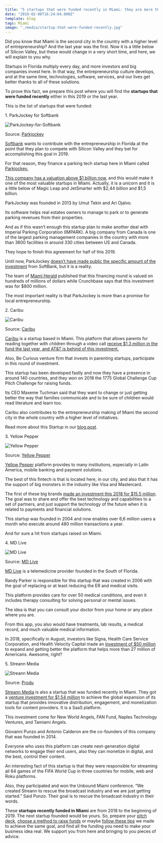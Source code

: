 ```yaml
---
title: "5 startups that were funded recently in Miami: they are more than a promise"
date: "2019-02-08T16:24:04.000Z"
template: blog
tags: Miami
image: "./media/startup-that-were-funded-recently.jpg"
---
```



Did you know that Miami is the second city in the country with a higher level of entrepreneurship? And the last year was the first. Now it is a little below of Silicon Valley, but these would change in a very short time, and here, we will explain to you why. 

Startups in Florida multiply every day, and more investors and big companies invest here. In that way, the entrepreneurship culture develops, and at the same time, technologies, software, services, and our lives get better thanks to all of these solutions. 

To prove this fact, we prepare this post where you will find the **startups that were funded recently** either in this 2019 or the last year. 

<title-2>This is the list of startups that were funded:</title-2>

<title-3>1. ParkJockey for Softbank</title-3>

![ParkJockey-for-Softbank](./media/parkjockey.png)

Source: [Parkjockey](https://www.parkjockey.com/)

[Softbank](https://www.softbank.jp/en/) wants to contribute with the entrepreneurship in Florida at the point that they plan to compete with Silicon Valley and they bet for accomplishing this goal in 2019. 

For that reason, they finance a parking tech startup here in Miami called [Parkjockey.](https://www.parkjockey.com/miami)

[This company has a valuation above $1 billion now](https://www.bizjournals.com/southflorida/news/2018/12/10/softbank-invests-hundreds-of-millions-of-dollars.html), and this would make it one of the most valuable startups in Miami. Actually, it is a unicorn and it is a little below of Magic Leap and JetSmarter with $2,44 billion and $1,5 billion. 

ParkJockey was founded in 2013 by Umut Tekin and Ari Ojalvo. 

Its software helps real estates owners to manage to park or to generate parking revenues from their properties. 

And as if this wasn’t enough this startup plan to make another deal with Imperial Parking Corporation (IMPARK). A big company from Canada is one of the largest parking management companies in the country with more than 3600 facilities in around 330 cities between US and Canada. 

They hope to finish this agreement for half of this 2019.

Until now, ParkJockey [doesn’t have made public the specific amount of the investment](https://www.dealstreetasia.com/stories/softbank-parking-unicorn-parkjockey-113136/) from SoftBank, but it is a reality. 

The team of [Miami Herald](https://www.miamiherald.com/news/business/technology/article222882895.html) published that this financing round is valued on hundreds of millions of dollars while Crunchbase says that this investment was for $800 million.

The most important reality is that ParkJockey is more than a promise for local entrepreneurship. 

<title-3>2. Caribu</title-3>

![Caribu](./media/caribu.jpg)

Source: [Caribu](https://caribu.com/)

[Caribu](https://caribu.com/) is a startup based in Miami. This platform that allows parents for reading together with children through a video call [receive $1,3 million in the fund the last year, and AT&T is behind of this investment.](https://www.bizjournals.com/southflorida/news/2018/10/04/caribu-raises-1m.html)

Also, Be Curious venture firm that invests in parenting startups, participate in this round of investment. 

This startup has been developed fastly and now they have a presence in around 140 countries, and they won on 2018 the 1775 Global Challenge Cup Pitch Challenge for raising funds. 

Its CEO Maxeme Tuchman said that they want to change or just getting better the way that families communicate and to be sure of children would read literature and learn too.

Caribu also contributes to the entrepreneurship making of Miami the second city in the whole country with a higher level of initiatives. 

Read more about this Startup in our [blog post](https://cobuildlab.com/blog/caribu-app-for-children-parents-read-together/).

<title-3>3. Yellow Pepper</title-3>

![Yellow Pepper](./media/yellowpepper.jpg)

Source: [Yellow Pepper](https://www.businesswire.com/news/home/20180524005278/en/YellowPepper-Announces-12.5M-Additional-Funding-Drive-Latin)

[Yellow Pepper](http://www.yellowpepper.com/our-products/) platform provides to many institutions, especially in Latin America, mobile banking and payment solutions. 

The best of this fintech is that is located here, in our city, and also that it has the support of big monsters in the industry like Visa and Mastercard. 

The first of these big brands [made an investment this 2018 for $15,5 million](https://www.businesswire.com/news/home/20180524005288/en/Visa-Strategic-Investment-YellowPepper-Accelerate-Adoption-Mobile). The goal was to share and offer the best technology and capabilities to a set of partners, and just support the technology of the future when it is related to payments and financial solutions. 

This startup was founded in 2004 and now enables over 6,6 million users a month who execute around 480 million transactions a year. 

And for sure a hit from startups raised on Miami.  

<title-3>4. MD Live</title-3>

![MD Live](./media/mdlive.jpg)

Source: [MD Live](https://www.mdlive.com/doctor-phone/)

[MD Live](https://www.mdlive.com/) is a telemedicine provider founded in the South of Florida. 

Randy Parker is responsible for this startup that was created in 2006 with the goal of replacing or at least reducing the ER and medical visits. 

This platform provides care for over 50 medical conditions, and even it includes therapy consulting for solving personal or mental issues. 

The idea is that you can consult your doctor from your home or any place where you are. 

From this app, you also would have treatments, lab results, a medical record, and much valuable medical information. 

In 2018, specifically in August, investors like Signa, Health Care Service Corporation, and Health Velocity Capital made an [investment of $50 million](https://www.mdlive.com/investors-include-health-velocity-capital-and-proven-healthcare-leaders-cigna-and-health-care-service-corporation/) to expand and getting better the platform that helps more than 27 million of Americans. Awesome, right? 

<title-3>5. Streann Media</title-3>

![Streann Media](./media/streann.jpg)

Source: [Produ](https://www.produ.com/noticias/gio-punzo-de-streann-media-lideramos-soluciones-ott-con-mas-del-70--de-los-clientes-en-a)

[Streann Media](https://streann.com/) is also a startup that was funded recently in Miami. They got a [venture investment for $1,54 million](https://www.refreshmiami.com/miami-startup-streann-media-attracts-1-54-million-in-funding/) to achieve the global expansion of its startup that provides innovative distribution, engagement, and monetization tools for content providers. It is a SaaS platform.

This investment come for New World Angels, FAN Fund, Naples Technology Ventures, and Tamiami Angels.

Giovanni Punzo and Antonio Calderon are the co-founders of this company that was founded in 2014. 

Everyone who uses this platform can create next-generation digital networks to engage their end users, also they can monetize in digital, and the best, control their content. 

An interesting fact of this startup is that they were responsible for streaming all 64 games of the FIFA World Cup in three countries for mobile, web and Roku platforms. 

Also, they participated and won the Unbound Miami conference. 
“We created Streann to rescue the broadcast industry and we are just getting started.” Said Punzo. Their goal is to rescue the broadcast industry in their words. 

These **startups recently funded in Miami** are from 2018 to the beginning of 2019. The next startup founded would be yours. So, prepare your [pitch deck](https://cobuildlab.com/blog/make-the-perfect-pitch-deck-and-convince-investors-easily/), [choose a method to raise funds](https://cobuildlab.com/blog/methods-to-raise-funds-for-your-startup/) or maybe [follow these tips](https://cobuildlab.com/blog/methods-to-raise-funds-for-your-startup/) we made to achieve the same goal, and find all the funding you need to make your business idea real. We support you from here and bringing to you pieces of advice.
